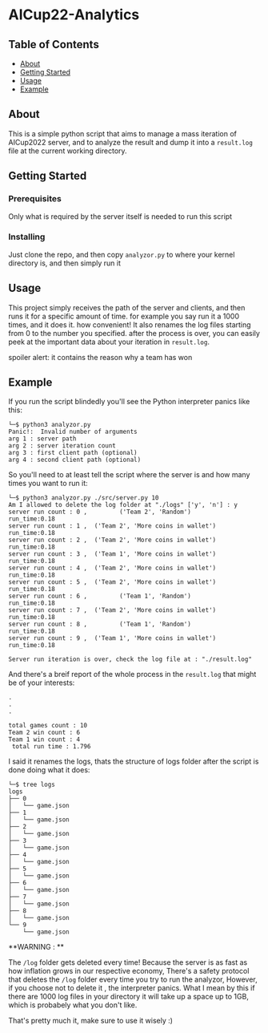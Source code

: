 # AICup22-Analytics

## Table of Contents

- [About](#about)
- [Getting Started](#getting_started)
- [Usage](#usage)
- [Example](#example)

## About <a name = "about"></a>

This is a simple python script that aims to manage a mass iteration of AICup2022 server, 
and to analyze the result and dump it into a `result.log` file at the current working directory.

## Getting Started <a name = "getting_started"></a>

### Prerequisites

Only what is required by the server itself is needed to run this script

### Installing

Just clone the repo, and then copy `analyzor.py` to where your kernel directory is, and then simply run it

## Usage <a name = "usage"></a>

This project simply receives the path of the server and clients, and then runs it for a specific amount of time. for example you say run it a 1000 times, and it does it. how convenient! 
It also renames the log files starting from 0 to the number you specified.
after the process is over, you can easily peek at the important data about your iteration in `result.log`.

spoiler alert: it contains the reason why a team has won

## Example <a name = "example"></a>

If you run the script blindedly you'll see the Python interpreter panics like this:
```
└─$ python3 analyzor.py 
Panic!:  Invalid number of arguments 
arg 1 : server path
arg 2 : server iteration count
arg 3 : first client path (optional)
arg 4 : second client path (optional) 
```

So you'll need to at least tell the script where the server is and how many times you want to run it:
```
└─$ python3 analyzor.py ./src/server.py 10
Am I allowed to delete the log folder at "./logs" ['y', 'n'] : y
server run count : 0 ,         ('Team 2', 'Random')        run_time:0.18
server run count : 1 ,  ('Team 2', 'More coins in wallet') run_time:0.18
server run count : 2 ,  ('Team 2', 'More coins in wallet') run_time:0.18
server run count : 3 ,  ('Team 1', 'More coins in wallet') run_time:0.18
server run count : 4 ,  ('Team 2', 'More coins in wallet') run_time:0.18
server run count : 5 ,  ('Team 2', 'More coins in wallet') run_time:0.18
server run count : 6 ,         ('Team 1', 'Random')        run_time:0.18
server run count : 7 ,  ('Team 2', 'More coins in wallet') run_time:0.18
server run count : 8 ,         ('Team 1', 'Random')        run_time:0.18
server run count : 9 ,  ('Team 1', 'More coins in wallet') run_time:0.18

Server run iteration is over, check the log file at : "./result.log"
```

And there's a breif report of the whole process in the `result.log` that might be of your interests:

```
.
.
.

total games count : 10
Team 2 win count : 6
Team 1 win count : 4
 total run time : 1.796    
```

I said it renames the logs, thats the structure of logs folder after the script is done doing what it does:
```
└─$ tree logs       
logs
├── 0
│   └── game.json
├── 1
│   └── game.json
├── 2
│   └── game.json
├── 3
│   └── game.json
├── 4
│   └── game.json
├── 5
│   └── game.json
├── 6
│   └── game.json
├── 7
│   └── game.json
├── 8
│   └── game.json
└── 9
    └── game.json
```

**WARNING : **

The `/log` folder gets deleted every time!
Because the server is as fast as how inflation grows in our respective economy, There's a safety protocol that deletes the `/log` folder 
every time you try to run the analyzor, However, if you choose not to delete it , the interpreter panics.
What I mean by this if there are 1000 log files in your directory it will take up a space up to 1GB, which is probabely what you don't like.


That's pretty much it, make sure to use it wisely :)




